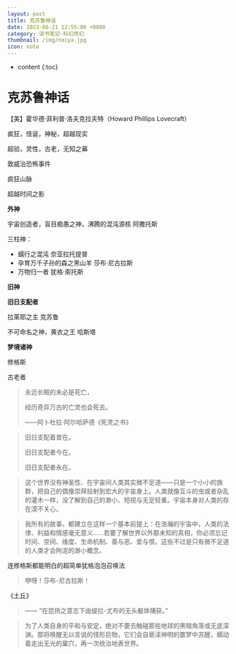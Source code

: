 ```yaml
---
layout: post
title: 克苏鲁神话
date: 2023-06-21 12:55:00 +0800
category: 读书笔记-科幻奇幻
thumbnail: /img/naiya.jpg
icon: note
---
```


* content
{:toc}

# 克苏鲁神话

【美】霍华德·菲利普·洛夫克拉夫特（Howard Phillips Lovecraft）



疯狂，怪诞，神秘，超越现实

超验，灵性，古老，无知之幕



敦威治恐怖事件

疯狂山脉

超越时间之影



**外神**

宇宙创造者，盲目痴愚之神，沸腾的混沌源核 阿撒托斯

三柱神：

- 蠕行之混沌 奈亚拉托提普
- 孕育万千子孙的森之黑山羊 莎布·尼古拉斯
- 万物归一者 犹格·索托斯

**旧神**

**旧日支配者**

拉莱耶之主 克苏鲁

不可命名之神，黄衣之王 哈斯塔

**梦境诸神**



修格斯

古老者

>永远长眠的未必是死亡，
>
>经历奇异万古的亡灵也会死去。
>
>——阿卜杜拉·阿尔哈萨德《死灵之书》

> 旧日支配着昔在。
>
> 旧日支配者今在。
>
> 旧日支配者永在。

>这个世界没有神圣性、在宇宙间人类其实微不足道——只是一个小小的族群，把自己的偶像崇拜投射到宏大的宇宙身上。人类就像互斗的虫或者杂乱的灌木一样，没了解到自己的渺小、短视与无足轻重。宇宙本身对人类的存在漠不关心。

>我所有的故事，都建立在这样一个基本前提上：在浩瀚的宇宙中，人类的法律、利益和情感毫无意义……若要了解世界以外那未知的真相，你必须忘记时间、空间、维度、生命机制、善与恶、爱与恨。这些不过是只有微不足道的人类才会拘泥的渺小概念。

连修格斯都能明白的超简单犹格泡泡召唤法

> 咿呀！莎布-尼古拉斯！

《土丘》

> —— “在昆扬之意志下由缇拉-尤布的无头躯体捕获。”

> 为了人类自身的平和与安定，绝对不要去触碰那些地球的黑暗角落或无底深渊。那将唤醒无以言说的怪形巨物，它们会自亵渎神明的噩梦中苏醒，蠕动着走出无光的巢穴，再一次统治地表世界。